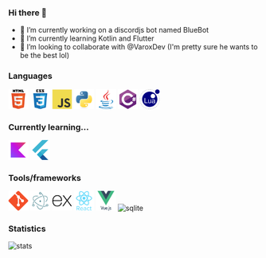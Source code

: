 ### Hi there 👋

- 🔭 I’m currently working on a discordjs bot named BlueBot
- 🌱 I’m currently learning Kotlin and Flutter
- 👯 I’m looking to collaborate with @VaroxDev (I'm pretty sure he wants to be the best lol)

<h3>Languages</h3>
<p>
    <img src="https://raw.githubusercontent.com/devicons/devicon/master/icons/html5/html5-original-wordmark.svg" alt="html5" width="40" height="40"/>
    <img src="https://raw.githubusercontent.com/devicons/devicon/master/icons/css3/css3-original-wordmark.svg" alt="css3" width="40" height="40"/>
    <img src="https://raw.githubusercontent.com/devicons/devicon/master/icons/javascript/javascript-original.svg" alt="javascript" width="40" height="40"/>
    <img src="https://raw.githubusercontent.com/devicons/devicon/master/icons/python/python-original.svg" alt="python" width="40" height="40"/>
    <img src="https://raw.githubusercontent.com/devicons/devicon/master/icons/java/java-original.svg" alt="java" width="40" height="40"/>
    <img src="https://raw.githubusercontent.com/devicons/devicon/master/icons/csharp/csharp-original.svg" alt="csharp" width="40" height="40"/>
    <img src="https://raw.githubusercontent.com/devicons/devicon/master/icons/lua/lua-original.svg" alt="lua" width="40" height="40"/>
</p>

<h3>Currently learning...</h3>
<p>
    <img src="https://raw.githubusercontent.com/devicons/devicon/master/icons/kotlin/kotlin-original.svg" alt="kotlin" width="40" height="40"/>
    <img src="https://raw.githubusercontent.com/devicons/devicon/master/icons/flutter/flutter-original.svg" alt="flutter" width="40" height="40"/>
</p>
    
<h3>Tools/frameworks</h3>
<p>
    <img src="https://raw.githubusercontent.com/devicons/devicon/master/icons/git/git-original.svg" alt="git" width="40" height="40"/>
    <img src="https://raw.githubusercontent.com/devicons/devicon/master/icons/electron/electron-original.svg" alt="electron" width="40" height="40"/>
    <img src="https://raw.githubusercontent.com/devicons/devicon/master/icons/express/express-original.svg" alt="express" width="40" height="40"/>
    <img src="https://raw.githubusercontent.com/devicons/devicon/master/icons/react/react-original-wordmark.svg" alt="react" width="40" height="40"/>
    <img src="https://raw.githubusercontent.com/devicons/devicon/master/icons/vuejs/vuejs-original-wordmark.svg" alt="vuejs" width="40" height="40"/>
    <img src="https://www.vectorlogo.zone/logos/sqlite/sqlite-icon.svg" alt="sqlite" width="40" height="40"/>
</p>

<h3>Statistics</h3>
<p>
    <img src="https://github-readme-stats.vercel.app/api?username=amolinarius&show_icons=true&locale=en" alt="stats"/>
</p>
